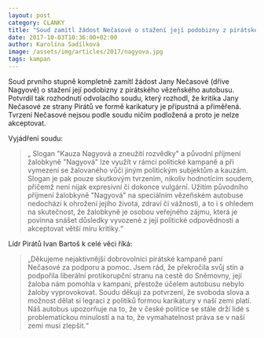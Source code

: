 ```yaml
---
layout: post
category: CLANKY
title: "Soud zamítl žádost Nečasové o stažení její podobizny z pirátského autobusu"
date: 2017-10-03T10:36:00+02:00
author: Karolína Sadílková
image: /assets/img/articles/2017/nagyova.jpg
tags: kampan
---
```

 
Soud prvního stupně kompletně zamítl žádost Jany Nečasové (dříve Nagyové) o stažení její podobizny z pirátského vězeňského autobusu. Potvrdil tak rozhodnutí odvolacího soudu, který rozhodl, že kritika Jany Nečasové ze strany Pirátů ve formě karikatury je přípustná a přiměřená. Tvrzení Nečasové nejsou podle soudu ničím podložená a proto je nelze akceptovat. 
 
Vyjádření soudu:
> „ Slogan "Kauza Nagyová a zneužití rozvědky" a původní příjmení žalobkyně "Nagyová" lze využít v rámci politické kampaně a při vymezení se žalovaného vůči jiným politickým subjektům a kauzám. Slogan je pak pouze skutkovým tvrzením, nikoliv hodnotícím soudem, přičemž není nijak expresivní či dokonce vulgární. Užitím původního příjmení žalobkyně "Nagyová" na speciálním vězeňském autobuse nedochází k ohrožení jejího života, zdraví či vážnosti, a to i s ohledem na skutečnost, že žalobkyně je osobou veřejného zájmu, která je povinna snášet důsledky vyvozené z její politické odpovědnosti a akceptovat větší míru kritiky.“

Lídr Pirátů Ivan Bartoš k celé věci říká: 

> „Děkujeme nejaktivnější dobrovolnici pirátské kampaně paní Nečasové za podporu a pomoc. Jsem rád, že překročila svůj stín a podpořila liberální protikorupční stranu na cestě do Sněmovny, její žaloba nám pomohla v kampani, přestože účelem autobusu nebylo žaloby vyprovokovat. Soudu děkuji za potvrzení, že svoboda slova a možnost dělat si legraci z politiků formou karikatury v naší zemi platí. Náš autobus upozorňuje na to, že v české politice se stále drží lidé s problematickou minulostí a na to, že vymahatelnost práva se v naší zemi musí zlepšit.“
